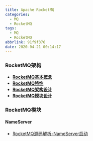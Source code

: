 ```yaml
---
title: Apache RocketMQ
categories:
  - MQ
  - RocketMQ
tags:
  - MQ
  - RocketMQ
abbrlink: 91f9f376
date: 2020-04-21 00:14:17
---
```


### RocketMQ架构

- [**RocketMQ基本概念**](./rocketmq-基本概念.md)
- [**RocketMQ特性**]()
- [**RocketMQ架构设计**]()
- [**RocketMQ模块设计**]()

### RocketMQ模块

#### NameServer

- [RocketMQ源码解析-NameServer启动](https://github.com/mxsm/blog/blob/master/source/_posts/MQ/RocketMQ/NameServer/RocketMQ源码解析-NameServer启动.md)

